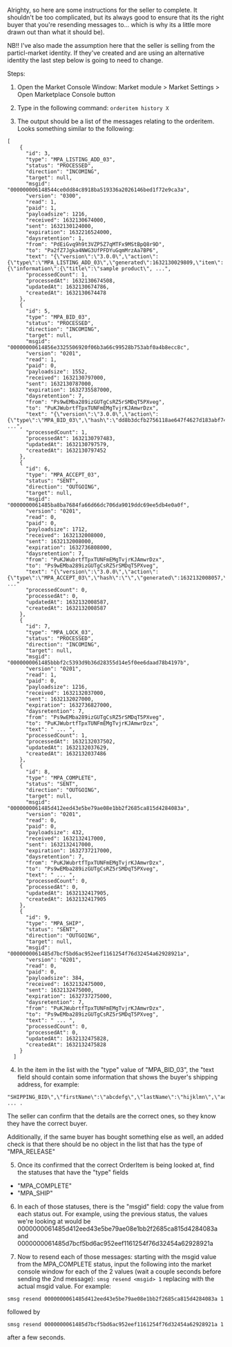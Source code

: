 Alrighty, so here are some instructions for the seller to complete. It shouldn't be too complicated, but its always good to ensure that its the right buyer that you're resending messages to... which is why its a little more drawn out than what it should be).

NB!! I've also made the assumption here that the seller is selling from the particl-market identity. If they've created and are using an alternative identity the last step below is going to need to change.

Steps:

1. Open the Market Console Window: Market module > Market Settings > Open Marketplace Console button

2. Type in the following command: `orderitem history X`

3. The output should be a list of the messages relating to the orderitem. Looks something similar to the following:
```
[
    {
      "id": 3,
      "type": "MPA_LISTING_ADD_03",
      "status": "PROCESSED",
      "direction": "INCOMING",
      "target": null,
      "msgid": "000000006148544ce0dd84c8918ba519336a2026146bed1f72e9ca3a",
      "version": "0300",
      "read": 1,
      "paid": 1,
      "payloadsize": 1216,
      "received": 1632130674000,
      "sent": 1632130124000,
      "expiration": 1632216524000,
      "daysretention": 1,
      "from": "PdEiGvq9h9t3VZP5Z7qMTFx9MStBpQ8r9D",
      "to": "Pa2fZ7Jgka4NWG3UfPFDYuGqmMrzAa7BP6",
      "text": "{\"version\":\"3.0.0\",\"action\":{\"type\":\"MPA_LISTING_ADD_03\",\"generated\":1632130029809,\"item\":{\"information\":{\"title\":\"sample product\", ...",
      "processedCount": 1,
      "processedAt": 1632130674508,
      "updatedAt": 1632130674786,
      "createdAt": 1632130674478
    },
    {
      "id": 5,
      "type": "MPA_BID_03",
      "status": "PROCESSED",
      "direction": "INCOMING",
      "target": null,
      "msgid": "00000000614856e3325506920f06b3a66c99528b753abf0a4b8ecc8c",
      "version": "0201",
      "read": 1,
      "paid": 0,
      "payloadsize": 1552,
      "received": 1632130797000,
      "sent": 1632130787000,
      "expiration": 1632735587000,
      "daysretention": 7,
      "from": "Ps9wEMba289izGUTgCsRZ5rSMDqT5PXveg",
      "to": "PuKJWubrtfTpxTUNFmEMgTvjrKJAmwrDzx",
      "text": "{\"version\":\"3.0.0\",\"action\":{\"type\":\"MPA_BID_03\",\"hash\":\"dd8b3dcfb2756118ae647f4627d183abf74be1d77667cbeb4079f6eda798f337\", ...",
      "processedCount": 1,
      "processedAt": 1632130797483,
      "updatedAt": 1632130797579,
      "createdAt": 1632130797452
    },
    {
      "id": 6,
      "type": "MPA_ACCEPT_03",
      "status": "SENT",
      "direction": "OUTGOING",
      "target": null,
      "msgid": "0000000061485ba8ba7684fa66d66dc706da9019ddc69ee5db4e0a0f",
      "version": "0201",
      "read": 0,
      "paid": 0,
      "payloadsize": 1712,
      "received": 1632132008000,
      "sent": 1632132008000,
      "expiration": 1632736808000,
      "daysretention": 7,
      "from": "PuKJWubrtfTpxTUNFmEMgTvjrKJAmwrDzx",
      "to": "Ps9wEMba289izGUTgCsRZ5rSMDqT5PXveg",
      "text": "{\"version\":\"3.0.0\",\"action\":{\"type\":\"MPA_ACCEPT_03\",\"hash\":\"\",\"generated\":1632132008057,\"bid\":\"dd8b3dcfb2756118ae647f4627d183abf74be1d77667cbeb4079f6eda798f337 ..."
      "processedCount": 0,
      "processedAt": 0,
      "updatedAt": 1632132008587,
      "createdAt": 1632132008587
    },
    {
      "id": 7,
      "type": "MPA_LOCK_03",
      "status": "PROCESSED",
      "direction": "INCOMING",
      "target": null,
      "msgid": "0000000061485bbbf2c5393d9b36d28355d14e5f0ee6daad78b4197b",
      "version": "0201",
      "read": 1,
      "paid": 0,
      "payloadsize": 1216,
      "received": 1632132037000,
      "sent": 1632132027000,
      "expiration": 1632736827000,
      "daysretention": 7,
      "from": "Ps9wEMba289izGUTgCsRZ5rSMDqT5PXveg",
      "to": "PuKJWubrtfTpxTUNFmEMgTvjrKJAmwrDzx",
      "text": " ... ",
      "processedCount": 1,
      "processedAt": 1632132037502,
      "updatedAt": 1632132037629,
      "createdAt": 1632132037486
    },
    {
      "id": 8,
      "type": "MPA_COMPLETE",
      "status": "SENT",
      "direction": "OUTGOING",
      "target": null,
      "msgid": "0000000061485d412eed43e5be79ae08e1bb2f2685ca815d4284083a",
      "version": "0201",
      "read": 0,
      "paid": 0,
      "payloadsize": 432,
      "received": 1632132417000,
      "sent": 1632132417000,
      "expiration": 1632737217000,
      "daysretention": 7,
      "from": "PuKJWubrtfTpxTUNFmEMgTvjrKJAmwrDzx",
      "to": "Ps9wEMba289izGUTgCsRZ5rSMDqT5PXveg",
      "text": " ... ",
      "processedCount": 0,
      "processedAt": 0,
      "updatedAt": 1632132417905,
      "createdAt": 1632132417905
    },
    {
      "id": 9,
      "type": "MPA_SHIP",
      "status": "SENT",
      "direction": "OUTGOING",
      "target": null,
      "msgid": "0000000061485d7bcf5bd6ac952eef1161254f76d32454a62928921a",
      "version": "0201",
      "read": 0,
      "paid": 0,
      "payloadsize": 384,
      "received": 1632132475000,
      "sent": 1632132475000,
      "expiration": 1632737275000,
      "daysretention": 7,
      "from": "PuKJWubrtfTpxTUNFmEMgTvjrKJAmwrDzx",
      "to": "Ps9wEMba289izGUTgCsRZ5rSMDqT5PXveg",
      "text": " ... ",
      "processedCount": 0,
      "processedAt": 0,
      "updatedAt": 1632132475828,
      "createdAt": 1632132475828
    }
  ]
```

4. In the item in the list with the "type" value of "MPA_BID_03", the "text field should contain some information that shows the buyer's shipping address, for example: 
```
"SHIPPING_BID\",\"firstName\":\"abcdefg\",\"lastName\":\"hijklmn\",\"addressLine1\":\"111111\" ... . 
```
The seller can confirm that the details are the correct ones, so they know they have the correct buyer.

Additionally, if the same buyer has bought something else as well, an added check is that there should be no object in the list that has the type of "MPA_RELEASE"

5. Once its confirmed that the correct OrderItem is being looked at, find the statuses that have the "type" fields

 - "MPA_COMPLETE"
 - "MPA_SHIP"

6. In each of those statuses, there is the "msgid" field: copy the value from each status out. For example, using the previous status, the values we're looking at would be 0000000061485d412eed43e5be79ae08e1bb2f2685ca815d4284083a and 0000000061485d7bcf5bd6ac952eef1161254f76d32454a62928921a

7. Now to resend each of those messages: starting with the msgid value from the MPA_COMPLETE status, input the following into the market console window for each of the 2 values (wait a couple seconds before sending the 2nd message): `smsg resend <msgid> 1` replacing <msgid> with the actual msgid value. For example: 
```
smsg resend 0000000061485d412eed43e5be79ae08e1bb2f2685ca815d4284083a 1 
```
followed by 
```
smsg resend 0000000061485d7bcf5bd6ac952eef1161254f76d32454a62928921a 1 
```
after a few seconds.
  
